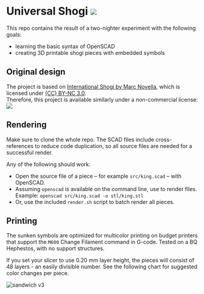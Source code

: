 # Universal Shogi [![](https://img.shields.io/badge/Made%20with-OpenSCAD-brightgreen.svg)](http://www.openscad.org/) 

This repo contains the result of a two-nighter experiment with the following goals:
- learning the basic syntax of OpenSCAD
- creating 3D printable shogi pieces with embedded symbols

## Original design

The project is based on [International Shogi by Marc Novella](http://www.marcnovella.com/personal/universal-shogi/?lang=en), which is licensed under [(CC) BY-NC 3.0](https://creativecommons.org/licenses/by-nc/3.0/deed.ca).  
Therefore, this project is available similarly under a non-commercial license: [![](https://i.creativecommons.org/l/by-nc/4.0/80x15.png)](http://creativecommons.org/licenses/by-nc/4.0/)

## Rendering

Make sure to clone the whole repo. The SCAD files include cross-references to reduce code duplication, so all source files are needed for a successful render.

Any of the following should work:
- Open the source file of a piece – for example `src/king.scad` – with OpenSCAD.
- Assuming `openscad` is available on the command line, use to render files.
    Example: `openscad src/king.scad -o stl/king.stl`
- Or, use the included `render.sh` script to batch render all pieces.

## Printing

The sunken symbols are optimized for multicolor printing on budget printers that support the `M600` Change Filament command in G-code. Tested on a BQ Hephestos, with no support structures.

If you set your slicer to use 0.20 mm layer height, the pieces will consist of 48 layers - an easily divisible number. See the following chart for suggested color changes per piece.

![sandwich v3](https://user-images.githubusercontent.com/1783465/38924842-42be95a2-42fe-11e8-8576-aee983d2e503.png)

